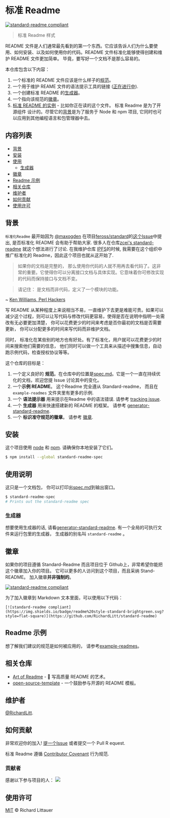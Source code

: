 # 标准 Readme

[![standard-readme compliant](https://img.shields.io/badge/readme%20style-standard-brightgreen.svg?style=flat-square)](https://github.com/RichardLitt/standard-readme)

> 标准 Readme 样式

README 文件是人们通常最先看到的第一个东西。它应该告诉人们为什么要使用、如何安装、以及如何使用你的代码。README 文件标准化能够使得创建和维护 README 文件更加简单。 毕竟，要写好一个文档不是那么容易的。

本仓库包含以下内容：

1. 一个标准的 README 文件应该是什么样子的[规范](spec.md)。
2. 一个用于维护 REAME 文件的语法提示工具的链接 ([正在进行中](https://github.com/RichardLitt/standard-readme/issues/5)).
3. 一个创建标准 README 的[生成器](https://github.com/RichardLitt/generator-standard-readme)。
4. 一个指向该规范的[徽章](#徽章)。
5. [标准 README 的实例](example-readmes/) - 比如你正在读的这个文件。
标准 Readme 是为了开源组件 设计的。尽管它的[背景](#背景)是为了服务于 Node 和 npm 项目, 它同时也可以应用到其他编程语言和包管理器中去。

## 内容列表

- [背景](#背景)
- [安装](#安装)
- [使用](#使用)
	- [生成器](#生成器)
- [徽章](#徽章)
- [Readme 示例](#Readme-示例)
- [相关仓库](#相关仓库)
- [维护者](#维护者)
- [如何贡献](#如何贡献)
- [使用许可](#使用许可)

## 背景

`标准化Readme` 最开始因为 [@maxogden](https://github.com/maxogden) 在项目[feross/standard](https://github.com/feross/standard)的[这个Issue](https://github.com/feross/standard/issues/141)中提出, 是否标准化 README 会有助于帮助大家. 很多人在仓库[zcei's standard-readme](https://github.com/zcei/standard-readme/issues/1) 就这个想法进行了讨论. 在我维护仓库 [IPFS](https://github.com/ipfs)的时候, 我需要在这个组织中推广标准化的 Readme，因此这个项目也就从这开始了.

> 如果你的文档是完整的， 那么使用你代码的人就不用再去看代码了。这非常的重要。它使得你可以分离接口文档与具体实现。它意味着你可修改实现的代码而保持接口与文档不变。

> 请记住： 是文档而非代码，定义了一个模块的功能。

~ [Ken Williams, Perl Hackers](http://mathforum.org/ken/perl_modules.html#document)

写 README 从某种程度上来说相当不易，一直维护下去更是难能可贵。如果可以减少这个过程，则可以让写代码与修改代码更容易，使得是否在说明中指明一处需改有无必要更加清楚， 你可以花费更少的时间来考虑是否你最初的文档是否需要更新， 你可以分配更多的时间来写代码而非维护文档。

同时， 标准化在某些别的地方也有好处。有了标准化，用户就可以花费更少的时间来搜索他们需要的信息， 他们同时可以做一个工具来从描述中搜集信息，自动跑示例代码，检查授权协议等等。

这个仓库的目标是：


1. 一个定义良好的 **规范**。在仓库中的位置是[spec.md](spec.md)。它是一个一直在持续优化的文档，欢迎您提 Issue 讨论其中的变化。
2. 一个**示例 README**。 这个Readme 完全遵从 Standard-readme， 而且在 `example-readmes` 文件夹里有更多的示例.
3. 一个 **语法提示器** 用来提示在Readme 中的语法错误. 请参考 [tracking issue](https://github.com/RichardLitt/standard-readme/issues/5).
4. 一个 **生成器** 用来快速搭建新的 README 的框架。 请参考 [generator-standard-readme](https://github.com/RichardLitt/generator-standard-readme).
5. 一个 **标识准守规范的徽章**。 请参考 [徽章](#徽章).

## 安装

这个项目使用 [node](http://nodejs.org) 和 [npm](https://npmjs.com). 请确保你本地安装了它们。
```sh
$ npm install --global standard-readme-spec
```

## 使用说明

这只是一个文档包， 你可以打印出[spec.md](spec.md)到输出窗口。

```sh
$ standard-readme-spec
# Prints out the standard-readme spec
```

### 生成器


想要使用生成器的话, 请看[generator-standard-readme](https://github.com/RichardLitt/generator-standard-readme). 
有一个全局的可执行文件来运行包里的生成器， 生成器的别名叫 `standard-readme` 。

## 徽章
如果你的项目遵循 Standard-Readme 而且项目位于 Github上，非常希望你能把这个徽章加入你的项目。 它可以更多的人访问到这个项目，而且采纳 Stand-README。 加入徽章**并非强制的**。 

[![standard-readme compliant](https://img.shields.io/badge/readme%20style-standard-brightgreen.svg?style=flat-square)](https://github.com/RichardLitt/standard-readme)

为了加入徽章到 Markdown 文本里面，可以使用以下代码：

```
[![standard-readme compliant](https://img.shields.io/badge/readme%20style-standard-brightgreen.svg?style=flat-square)](https://github.com/RichardLitt/standard-readme)
```

## Readme 示例

想了解我们建议的规范是如何被应用的， 请参考[example-readmes](example-readmes/)。

## 相关仓库

- [Art of Readme](https://github.com/noffle/art-of-readme) - 💌 写高质量 README 的艺术。
- [open-source-template](https://github.com/davidbgk/open-source-template/) - 一个鼓励参与开源的 README 模板。

## 维护者

[@RichardLitt](https://github.com/RichardLitt).

## 如何贡献

非常欢迎你的加入! [提一个Issue](https://github.com/RichardLitt/standard-readme/issues/new) 或者提交一个 Pull R equest.


标准 Readme 遵循 [Contributor Covenant](http://contributor-covenant.org/version/1/3/0/) 行为规范.

### 贡献者

感谢以下参与项目的人：
<a href="graphs/contributors"><img src="https://opencollective.com/standard-readme/contributors.svg?width=890&button=false" /></a>


## 使用许可

[MIT](LICENSE) © Richard Littauer
